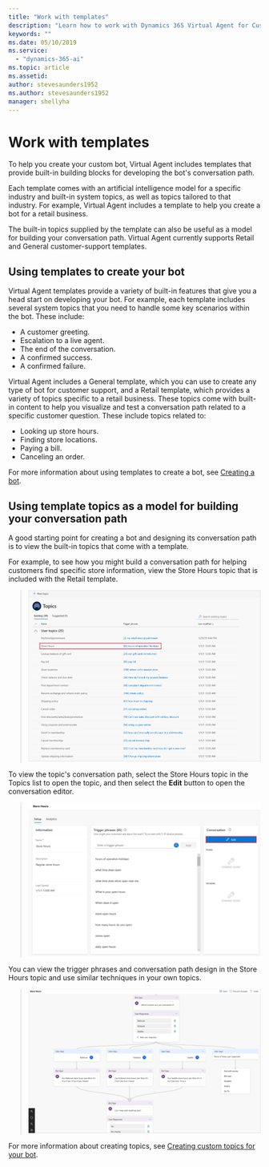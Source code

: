 ```yaml
---
title: "Work with templates"
description: "Learn how to work with Dynamics 365 Virtual Agent for Customer Service templates."
keywords: ""
ms.date: 05/10/2019
ms.service:
  - "dynamics-365-ai"
ms.topic: article
ms.assetid: 
author: stevesaunders1952
ms.author: stevesaunders1952
manager: shellyha
---
```


# Work with templates

To help you create your custom bot, Virtual Agent includes templates that provide built-in building blocks for developing the bot's conversation path.

Each template comes with an artificial intelligence model for a specific industry and built-in system topics, as well as topics tailored to that industry. For example, Virtual Agent includes a template to help you create a bot for a retail business.

The built-in topics supplied by the template can also be useful as a model for building your conversation path. Virtual Agent currently supports Retail and General customer-support templates.

## Using templates to create your bot

Virtual Agent templates provide a variety of built-in features that give you a head start on developing your bot. For example, each template includes several system topics that you need to handle some key scenarios within the bot. These include:

* A customer greeting.
* Escalation to a live agent.
* The end of the conversation.
* A confirmed success.
* A confirmed failure.

Virtual Agent includes a General template, which you can use to create any type of bot for customer support, and a Retail template, which provides a variety of topics specific to a retail business. These topics come with built-in content to help you visualize and test a conversation path related to a specific customer question. These include topics related to:

* Looking up store hours.
* Finding store locations.
* Paying a bill.
* Canceling an order.

For more information about using templates to create a bot, see [Creating a bot](getting-started-create-bot.md).

## Using template topics as a model for building your conversation path

A good starting point for creating a bot and designing its conversation path is to view the built-in topics that come with a template.

For example, to see how you might build a conversation path for helping customers find specific store information, view the Store Hours topic that is included with the Retail template.

   > ![View Store Hours](media/store-hours.png)

To view the topic's conversation path, select the Store Hours topic in the Topics list to open the topic, and then select the **Edit** button to open the conversation editor.

   > ![Edit Store Hours](media/edit-store-hours.png)

You can view the trigger phrases and conversation path design in the Store Hours topic and use similar techniques in your own topics.

   > ![View conversation path](media/store-hours-path.png)

For more information about creating topics, see [Creating custom topics for your bot](getting-started-create-topics.md).
